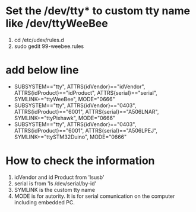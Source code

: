 # Set the /dev/tty* to custom tty name like /dev/ttyWeeBee
1. cd /etc/udev/rules.d
2. sudo gedit 99-weebee.rules

# add below line
- SUBSYSTEM=="tty", ATTRS{idVendor}=="idVendor", ATTRS{idProduct}=="idProduct", ATTRS{serial}=="serial", SYMLINK+="ttyWeeBee", MODE="0666"
- SUBSYSTEM=="tty", ATTRS{idVendor}=="0403", ATTRS{idProduct}=="6001", ATTRS{serial}=="A506LNAR", SYMLINK+="ttyPixhawk", MODE="0666"
- SUBSYSTEM=="tty", ATTRS{idVendor}=="0403", ATTRS{idProduct}=="6001", ATTRS{serial}=="A506LPEJ", SYMLINK+="ttySTM32Duino", MODE="0666"

# How to check the information
1. idVendor and id Product from 'lsusb'
2. serial is from 'ls /dev/serial/by-id'
3. SYMLINK is the custom tty name
4. MODE is for autority. It is for serial comunication on the computer including embedded PC.
